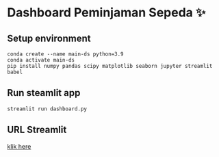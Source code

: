 # Dashboard Peminjaman Sepeda ✨

## Setup environment
```
conda create --name main-ds python=3.9
conda activate main-ds
pip install numpy pandas scipy matplotlib seaborn jupyter streamlit babel
```

## Run steamlit app
```
streamlit run dashboard.py
```

## URL Streamlit 
[klik here](https://npnjt7ebrttjzfes4sryyq.streamlit.app/)
